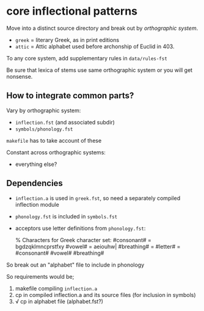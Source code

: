 
# core inflectional patterns


Move into a distinct source directory and break out by *orthographic system*.

- `greek` = literary Greek, as in print editions
- `attic` = Attic alphabet used before archonship of Euclid in 403.

To any core system, add supplementary rules in `data/rules-fst`

Be sure that lexica of stems use same orthographic system or you will get nonsense.


## How to integrate common parts?

Vary by orthographic system:

- `inflection.fst` (and associated subdir)
- `symbols/phonology.fst`

`makefile` has to take account of these

Constant across orthographic systems:

- everything else?



## Dependencies




- `inflection.a` is used in `greek.fst`, so need a separately compiled inflection module
- `phonology.fst` is included in `symbols.fst`
- acceptors use letter definitions from `phonology.fst`:



    % Characters for Greek character set:
    #consonant# = bgdzqklmncprstfxy
    #vowel# = aeiouhw\|
    #breathing# = <sm><ro>
    #letter# = #consonant# #vowel# #breathing#


So break out an "alphabet" file to include in phonology

So requirements would be;

1. makefile compiling `inflection.a`
2. cp in compiled inflection.a and its source files (for inclusion in symbols)
3. √ cp in alphabet file (alphabet.fst?)
